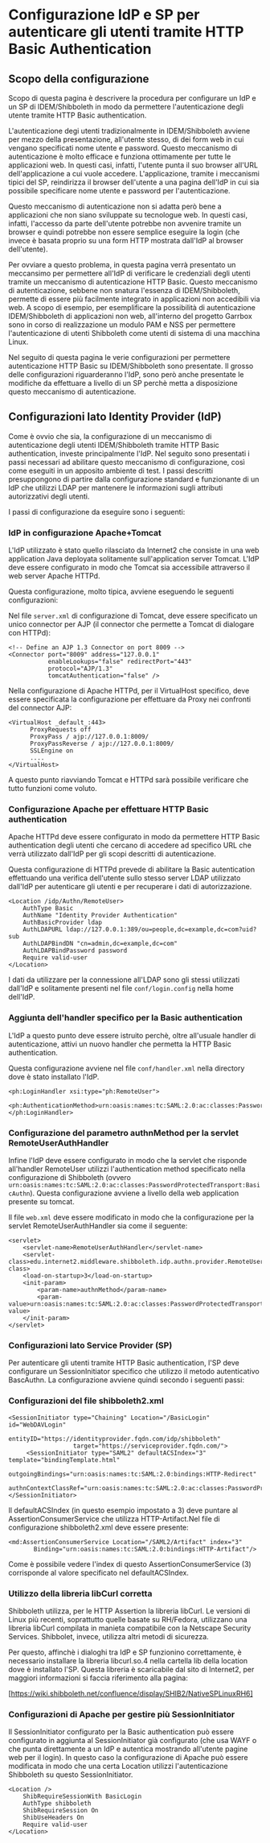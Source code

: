 Configurazione IdP e SP per autenticare gli utenti tramite HTTP Basic Authentication
====================================================================================

Scopo della configurazione
--------------------------

Scopo di questa pagina è descrivere la procedura per configurare un IdP e un SP di IDEM/Shibboleth in modo da permettere
l'autenticazione degli utente tramite HTTP Basic authentication.

L'autenticazione degi utenti tradizionalmente in IDEM/Shibboleth avviene per mezzo della presentazione, all'utente stesso,
di dei form web in cui vengano specificati nome utente e password. Questo meccanismo di autenticazione è molto efficace e funziona
ottimamente per tutte le applicazioni web.
In questi casi, infatti, l'utente punta il suo browser all'URL dell'applicazione a cui vuole accedere. L'applicazione, tramite i
meccanismi tipici del SP, reindirizza il browser dell'utente a una pagina dell'IdP in cui sia possibile specificare nome utente e
password per l'autenticazione.

Questo meccanismo di autenticazione non si adatta però bene a applicazioni che non siano sviluppate su tecnologue web. In questi casi,
infatti, l'accesso da parte dell'utente potrebbe non avvenire tramite un browser e quindi potrebbe non essere semplice eseguire la login
(che invece è basata proprio su una form HTTP mostrata dall'IdP al browser dell'utente).

Per ovviare a questo problema, in questa pagina verrà presentato un meccansimo per permettere all'IdP di verificare le credenziali degli
utenti tramite un meccanismo di autenticazione HTTP Basic. Questo meccanismo di autenticazione, sebbene non snatura l'essenza di
IDEM/Shibboleth, permette di essere più facilmente integrato in applicazioni non accedibili via web. A scopo di esempio, per esemplificare
la possibilità di autenticazione IDEM/Shibboleth di applicazioni non web, all'interno del progetto Garrbox sono in corso di realizzazione un
modulo PAM e NSS per permettere l'autenticazione di utenti Shibboleth come utenti di sistema di una macchina Linux.

Nel seguito di questa pagina le verie configurazioni per permettere autenticazione HTTP Basic su IDEM/Shibboleth sono presentate.
Il grosso delle configurazioni riguarderanno l'IdP, sono però anche presentate le modifiche da effettuare a livello di un SP perchè metta a
disposizione questo meccanismo di autenticazione.

Configurazioni lato Identity Provider (IdP)
-------------------------------------------

Come è ovvio che sia, la configurazione di un meccanismo di autenticazione degli utenti IDEM/Shibboleth tramite HTTP Basic authentication,
investe principalmente l'IdP.
Nel seguito sono presentati i passi necessari ad abilitare questo meccanismo di configurazione, così come eseguiti in un apposito ambiente
di test.
I passi descritti presuppongono di partire dalla configurazione standard e funzionante di un IdP che utilizzi LDAP per mantenere le informazioni
sugli attributi autorizzativi degli utenti.

I passi di configurazione da eseguire sono i seguenti:

### IdP in configurazione Apache+Tomcat

L'IdP utilizzato è stato quello rilasciato da Internet2 che consiste in una web application Java deployata solitamente sull'application
server Tomcat.
L'IdP deve essere configurato in modo che Tomcat sia accessibile attraverso il web server Apache HTTPd.

Questa configurazione, molto tipica, avviene eseguendo le seguenti configurazioni:

Nel file `server.xml` di configurazione di Tomcat, deve essere specificato un unico connector per AJP (il connector che permette a Tomcat
di dialogare con HTTPd):

    <!-- Define an AJP 1.3 Connector on port 8009 -->
    <Connector port="8009" address="127.0.0.1"
               enableLookups="false" redirectPort="443"
               protocol="AJP/1.3"
               tomcatAuthentication="false" />

Nella configurazione di Apache HTTPd, per il VirtualHost specifico, deve essere specificata la configurazione per effettuare da Proxy nei
confronti del connector AJP:

    <VirtualHost _default_:443>
          ProxyRequests off
          ProxyPass / ajp://127.0.0.1:8009/
          ProxyPassReverse / ajp://127.0.0.1:8009/
          SSLEngine on
          ....
    </VirtualHost>

A questo punto riavviando Tomcat e HTTPd sarà possibile verificare che tutto funzioni come voluto.

### Configurazione Apache per effettuare HTTP Basic authentication

Apache HTTPd deve essere configurato in modo da permettere HTTP Basic authentication degli utenti che cercano di accedere ad specifico
URL che verrà utilizzato dall'IdP per gli scopi descritti di autenticazione.

Questa configurazione di HTTPd prevede di abilitare la Basic autentication effettuando una verifica dell'utente sullo stesso server LDAP
utilizzato dall'IdP per autenticare gli utenti e per recuperare i dati di autorizzazione.

    <Location /idp/Authn/RemoteUser>
        AuthType Basic
        AuthName "Identity Provider Authentication"
        AuthBasicProvider ldap
        AuthLDAPURL ldap://127.0.0.1:389/ou=people,dc=example,dc=com?uid?sub
        AuthLDAPBindDN "cn=admin,dc=example,dc=com"
        AuthLDAPBindPassword password
        Require valid-user
    </Location>

I dati da utilizzare per la connessione all'LDAP sono gli stessi utilizzati dall'IdP e solitamente presenti nel file `conf/login.config`
nella home dell'IdP.

### Aggiunta dell'handler specifico per la Basic authentication

L'IdP a questo punto deve essere istruito perchè, oltre all'usuale handler di autenticazione, attivi un nuovo handler che permetta la HTTP
Basic authentication.

Questa configurazione avviene nel file `conf/handler.xml` nella directory dove è stato installato l'IdP.

    <ph:LoginHandler xsi:type="ph:RemoteUser">
        <ph:AuthenticationMethod>urn:oasis:names:tc:SAML:2.0:ac:classes:PasswordProtectedTransport:BasicAuthn</ph:AuthenticationMethod>
    </ph:LoginHandler>

### Configurazione del parametro authnMethod per la servlet RemoteUserAuthHandler
Infine l'IdP deve essere configurato in modo che la servlet che risponde all'handler RemoteUser utilizzi l'authentication method
specificato nella configurazione di Shibboleth (ovvero `urn:oasis:names:tc:SAML:2.0:ac:classes:PasswordProtectedTransport:BasicAuthn`).
Questa configurazione avviene a livello della web application presente su tomcat.

Il file `web.xml` deve essere modificato in modo che la configurazione per la servlet RemoteUserAuthHandler sia come il seguente:

    <servlet>
        <servlet-name>RemoteUserAuthHandler</servlet-name>
        <servlet-class>edu.internet2.middleware.shibboleth.idp.authn.provider.RemoteUserAuthServlet</servlet-class>
        <load-on-startup>3</load-on-startup>
        <init-param>
            <param-name>authnMethod</param-name>
            <param-value>urn:oasis:names:tc:SAML:2.0:ac:classes:PasswordProtectedTransport:BasicAuthn</param-value>
        </init-param>
    </servlet>

### Configurazioni lato Service Provider (SP)

Per autenticare gli utenti tramite HTTP Basic authentication, l'SP deve configurare un SessionInitiator specifico che utilizzo il
metodo autenticativo BascAuthn.
La configurazione avviene quindi secondo i seguenti passi:

### Configurazioni del file shibboleth2.xml

    <SessionInitiator type="Chaining" Location="/BasicLogin" id="WebDAVLogin"
                      entityID="https://identityprovider.fqdn.com/idp/shibboleth"
                      target="https://serviceprovider.fqdn.com/">
         <SessionInitiator type="SAML2" defaultACSIndex="3" template="bindingTemplate.html"
                       outgoingBindings="urn:oasis:names:tc:SAML:2.0:bindings:HTTP-Redirect"
                       authnContextClassRef="urn:oasis:names:tc:SAML:2.0:ac:classes:PasswordProtectedTransport:BasicAuthn"/>
    </SessionInitiator>

Il defaultACSIndex (in questo esempio impostato a 3) deve puntare al AssertionConsumerService che utilizza HTTP-Artifact.Nel file di configurazione shibboleth2.xml deve essere presente: 

    <md:AssertionConsumerService Location="/SAML2/Artifact" index="3"
           Binding="urn:oasis:names:tc:SAML:2.0:bindings:HTTP-Artifact"/>

Come è possibile vedere l'index di questo AssertionConsumerService (3) corrisponde al valore specificato nel defaultACSIndex.

### Utilizzo della libreria libCurl corretta

Shibboleth utilizza, per le HTTP Assertion la libreria libCurl. Le versioni di Linux più recenti, soprattutto quelle basate su RH/Fedora,
utilizzano una libreria libCurl compilata in manieta compatibile con la Netscape Security Services. Shibbolet, invece, utilizza altri metodi
di sicurezza.

Per questo, affinchè i dialoghi tra IdP e SP funzionino correttamente, è necessario installare la libreria libcurl.so.4 nella cartella lib
della location dove è installato l'SP.
Questa libreria è scaricabile dal sito di Internet2, per maggiori informazioni si faccia riferimento alla pagina:

  [https://wiki.shibboleth.net/confluence/display/SHIB2/NativeSPLinuxRH6]

### Configurazioni di Apache per gestire più SessionInitiator
Il SessionInitiator configurato per la Basic authentication può essere configurato in aggiunta al SessionInitiator già configurato
(che usa WAYF o che punta direttamente a un IdP e autentica mostrando all'utente pagine web per il login).
In questo caso la configurazione di Apache può essere modificata in modo che una certa Location utilizzi l'autenticazione Shibboleth
su questo SessionInitiator.

    <Location />
        ShibRequireSessionWith BasicLogin
        AuthType shibboleth
        ShibRequireSession On
        ShibUseHeaders On
        Require valid-user 
    </Location>

